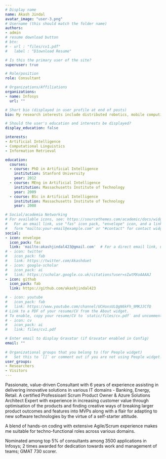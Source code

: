 ```yaml
---
# Display name
name: Akash Jindal
avatar_image: "user-3.png"
# Username (this should match the folder name)
authors:
- admin
# resume download button
# btn:
# - url : "files/cv1.pdf"
#   label : "D1ownload Resume"

# Is this the primary user of the site?
superuser: true

# Role/position
role: Consultant

# Organizations/Affiliations
organizations:
- name: Infosys
  url: ""

# Short bio (displayed in user profile at end of posts)
bio: My research interests include distributed robotics, mobile computing and programmable matter.

# Should the user's education and interests be displayed?
display_education: false

interests:
- Artificial Intelligence
- Computational Linguistics
- Information Retrieval

education:
  courses:
  - course: PhD in Artificial Intelligence
    institution: Stanford University
    year: 2012
  - course: MEng in Artificial Intelligence
    institution: Massachusetts Institute of Technology
    year: 2009
  - course: BSc in Artificial Intelligence
    institution: Massachusetts Institute of Technology
    year: 2008

# Social/academia Networking
# For available icons, see: https://sourcethemes.com/academic/docs/widgets/#icons
#   For an email link, use "fas" icon pack, "envelope" icon, and a link in the
#   form "mailto:your-email@example.com" or "#contact" for contact widget.
social:
- icon: envelope
  icon_pack: fas
  link: 'mailto:akashjindal423@gmail.com'  # For a direct email link, use "mailto:test@example.org".
# - icon: twitter
#   icon_pack: fab
#   link: https://twitter.com/Akashduet
# - icon: google-scholar
#   icon_pack: ai
#   link: https://scholar.google.co.uk/citations?user=sIwtMXoAAAAJ
- icon: github
  icon_pack: fab
  link: https://github.com/akashjindal423

# - icon: youtube
#   icon_pack: fab
#   link: https://www.youtube.com/channel/UCHoxsULQgN6kFh_9MKJJCfQ
# Link to a PDF of your resume/CV from the About widget.
# To enable, copy your resume/CV to `static/files/cv.pdf` and uncomment the lines below.  
# - icon: cv
#   icon_pack: ai
#   link: files/cv1.pdf

# Enter email to display Gravatar (if Gravatar enabled in Config)
email: ""
  
# Organizational groups that you belong to (for People widget)
#   Set this to `[]` or comment out if you are not using People widget.  
user_groups:
- Researchers
- Visitors
---
```


Passionate, value-driven Consultant with 6 years of experience assisting in delivering innovative solutions in various IT domains - Banking, Energy, Retail. A certified Professioanl Scrum Product Owner & Azure Solutions Architect Expert with experience in increasing customer value through optimisation of the products and finding creative ways of breaking larger product outcomes and features into MVPs along with a flair for adapting to new software technologies by the virtue of a self-starter attitude. 

A blend of hands-on coding with extensive Agile/Scrum experience makes me suitable for techno-functional roles across various domains.

Nominated among top 5% of consultants among 3500 applications in Infosys; 2 times awarded for dedication towards work and management of teams; GMAT 730 scorer. 
